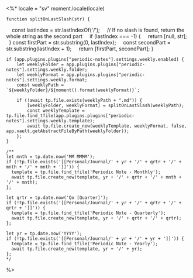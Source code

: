 <%*
	locale = "sv"
	moment.locale(locale)

	function splitOnLastSlash(str) {
    const lastIndex = str.lastIndexOf('/');
    // If no slash is found, return the whole string as the second part
    if (lastIndex === -1) {
	     return [null, str];
    }
		const firstPart = str.substring(0, lastIndex);
    const secondPart = str.substring(lastIndex + 1);
    return [firstPart, secondPart];
	}
	
	if (app.plugins.plugins["periodic-notes"].settings.weekly.enabled) {
		let weeklyFolder = app.plugins.plugins["periodic-notes"].settings.weekly.folder;
		let weeklyFormat = app.plugins.plugins["periodic-notes"].settings.weekly.format;
		const weeklyPath = `${weeklyFolder}/${moment().format(weeklyFormat)}`;
		
		if (!await tp.file.exists(weeklyPath + ".md")) {
			[weeklyFolder, weeklyFormat] = splitOnLastSlash(weeklyPath);
			const weeklyTemplate = tp.file.find_tfile(app.plugins.plugins["periodic-notes"].settings.weekly.template);
			await tp.file.create_new(weeklyTemplate, weeklyFormat, false, app.vault.getAbstractFileByPath(weeklyFolder));
		};
	}

	/**
	let mnth = tp.date.now('MM MMMM');
	if (!tp.file.exists('[[Personal/Journal/' + yr + '/' + qrtr + '/' + mnth + '/' + mnth + ']]')) {
	  template = tp.file.find_tfile('Periodic Note - Monthly');
	  await tp.file.create_new(template, yr + '/' + qrtr + '/' + mnth + '/' + mnth);
	};
	
	let qrtr = tp.date.now('Qo [Quarter]');
	if (!tp.file.exists('[[Personal/Journal/' + yr + '/' + qrtr + '/' + qrtr + ']]')) {
	  template = tp.file.find_tfile('Periodic Note - Quarterly');
	  await tp.file.create_new(template, yr + '/' + qrtr + '/' + qrtr);
	};
	
	let yr = tp.date.now('YYYY');
	if (!tp.file.exists('[[Personal/Journal/' + yr + '/' + yr + ']]')) {
	  template = tp.file.find_tfile('Periodic Note - Yearly');
	  await tp.file.create_new(template, yr + '/' + yr);
	};
	*/
%>